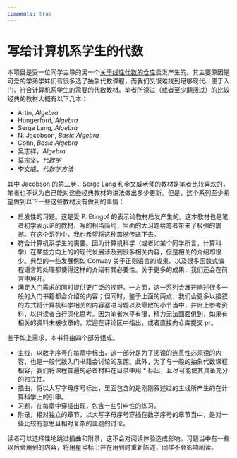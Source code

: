 ```yaml
---
comments: true
---
```


# 写给计算机系学生的代数

本项目是受一位同学主导的另一个[关于线性代数的仓库](https://github.com/yhwu-is/Linear-Algebra-for-ZJUCKC)启发产生的。其主要原因是可爱的学弟学妹们有很多选了抽象代数课程，而我们又很难找到足够现代、便于入门、符合计算机系学生的需要的代数教材。笔者所读过（或者至少翻阅过）的比较经典的教材大概有以下几本：

- Artin, *Algebra*
- Hungerford, *Algebra*
- Serge Lang, *Algebra*
- N. Jacobson, *Basic Algebra*
- Cohn, *Basic Algebra*
- 吴志祥，*Algebra*
- 莫宗坚，*代数学*
- 李文威，*代数学方法*

其中 Jacobson 的第二卷，Serge Lang 和李文威老师的教材是笔者比较喜欢的，笔者也不认为自己能对这些经典教材的讲法做出多少更新。但是，这个系列至少希望做到以下一些这些教材没有做到的事情：

- 启发性的习题。这是受 P. Etingof 的表示论教材启发产生的。这本教材也是笔者初学表示论的教材，写的相当简约，里面的大习题给笔者带来了极强的震撼。在这个系列中，我也希望将这种震撼传递下去。
- 符合计算机系学生的需要。因为计算机科学（或者如某个同学所言，计算科学）在某些方向上的的现代发展涉及到很多相关内容，但是相关的介绍却很少。典型的一些发展例如 Conway 关于正则语言的成果、以及很多函数式编程语言的处理都使得这样的介绍有其必要性。关于更多的成果，我们还会在前言中展开。
- 满足入门需求的同时提供更广泛的视野。一方面，这一系列会展开阐述很多一般的入门书籍都会介绍的内容；但同时，鉴于上面的两点，我们会更多以插叙的方式将计算机科学相关的内容塞进习题以及零散的小节当中，并附上参考资料，以供读者自行深化思考。因为笔者水平有限，精力无法面面俱到，如果有相关的资料未被收录的，欢迎在评论区中指出，或者直接向仓库提交 pr。

鉴于如上需求，本书将由四个部分组成。

- 主线，以数字序号在每章中标出，这一部分是为了阅读的连贯性必须读的内容，也是一般代数入门书籍会讨论的东西。此外，为了与一般的抽象代数课程相容，我们将课程普遍的必备材料在目录中用 * 标出，且尽可能使其具备充分的独立性。
- 插曲，将以大写字母序号标出，里面包含的是刚刚叙述过的主线所产生的在计算科学上的引申。
- 习题，在每章中穿插出现，包含一些引申性的练习。
- 附录，相对独立的章节，以大写字母序号穿插在数字序号的章节当中，是对一些比较有意思且相对复杂的主题的讨论。

读者可以选择性地跳过插曲和附录，这不会对阅读体验造成影响。习题当中有一些以后会用到的内容，将用星号标出并在用到时重新陈述，同样不会影响阅读。